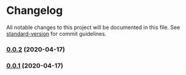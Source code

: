 # Changelog

All notable changes to this project will be documented in this file. See [standard-version](https://github.com/conventional-changelog/standard-version) for commit guidelines.

### [0.0.2](https://github.com/renato-rjps/keeps-angular-components/compare/v0.0.4...v0.0.2) (2020-04-17)

### [0.0.1](https://github.com/renato-rjps/keeps-angular-components/compare/v0.0.4...v0.0.1) (2020-04-17)
